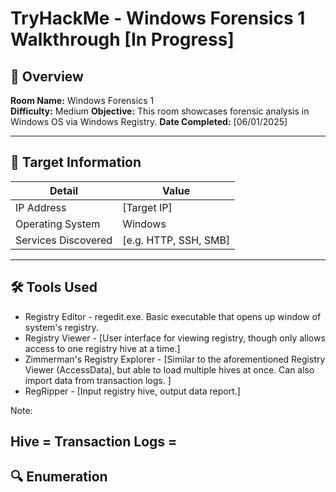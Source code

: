 # TryHackMe - Windows Forensics 1 Walkthrough [In Progress]

## 📘 Overview
**Room Name:** Windows Forensics 1  
**Difficulty:** Medium
**Objective:** This room showcases forensic analysis in Windows OS via Windows Registry.
**Date Completed:** [06/01/2025]

---

## 🎯 Target Information
| Detail        | Value              |
|---------------|--------------------|
| IP Address     | [Target IP]        |
| Operating System |  Windows   |
| Services Discovered | [e.g. HTTP, SSH, SMB] |

---

## 🛠️ Tools Used
- Registry Editor - regedit.exe. Basic executable that opens up window of system's registry. 
- Registry Viewer - [User interface for viewing registry, though only allows access to one registry hive at a time.]
- Zimmerman's Registry Explorer - [Similar to the aforementioned Registry Viewer (AccessData), but able to load multiple hives at once. Can also import data from transaction logs. ]
- RegRipper - [Input registry hive, output data report.]

Note:

Hive = 
Transaction Logs = 
---

## 🔍 Enumeration

